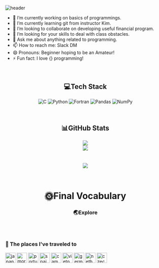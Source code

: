 ![header](https://capsule-render.vercel.app/api?type=rounded&color=timeAuto&height=200&section=header&text=suzgwak&fontSize=60)
 
- 🔭 I’m currently working on basics of programmings.
- 🌱 I’m currently learning git from instructor Kim.
- 👯 I’m looking to collaborate on developing useful financial program.
- 🤔 I’m looking for your skills to deal with class obstacles.
- 💬 Ask me about anything related to programming.
- 📫 How to reach me: Slack DM
- 😄 Pronouns: Beginner hoping to be an Amateur!
- ⚡ Fun fact: I love {} programming!
</br>
<div align = "center">
<h2 >💻Tech Stack</h2>

![C](https://img.shields.io/badge/c-%2300599C.svg?style=for-the-badge&logo=c&logoColor=white)   ![Python](https://img.shields.io/badge/python-3670A0?style=for-the-badge&logo=python&logoColor=ffdd54)  ![Fortran](https://img.shields.io/badge/Fortran-%23734F96.svg?style=for-the-badge&logo=fortran&logoColor=white) ![Pandas](https://img.shields.io/badge/pandas-%23150458.svg?style=for-the-badge&logo=pandas&logoColor=white)    ![NumPy](https://img.shields.io/badge/numpy-%23013243.svg?style=for-the-badge&logo=numpy&logoColor=white)
</div>
</br>

<div align="center">
 
<h2>📊GitHub Stats</h2>

![](https://github-readme-stats.vercel.app/api?username=Suzgwak&theme=radical&hide_border=false&include_all_commits=false&count_private=false)</br>
![](https://github-readme-streak-stats.herokuapp.com/?user=Suzgwak&theme=radical&hide_border=false)
# 
[![](https://visitcount.itsvg.in/api?id=Suzgwak&icon=0&color=0)](https://visitcount.itsvg.in)

</div>

</br>
<div align = "center"> 
<h1> 🌞Final Vocabulary</h1> 
<h3>🌏Explore</h3>
</div>
</br>


</br>
<h3>🚀 The places I've traveled to</h3>

<img width="32" height="32" src="https://img.icons8.com/color/48/japan.png" alt="japan"/>   <img width="32" height="32" src="https://img.icons8.com/color/48/morocco.png" alt="morocco"/>   <img width="32" height="32" src="https://img.icons8.com/color/48/portugal.png" alt="portugal"/> <img width="32" height="32" src="https://img.icons8.com/color/48/spain.png" alt="spain"/>   <img width="32" height="32" src="https://img.icons8.com/color/48/cambodia.png" alt="cambodia"/> <img width="32" height="32" src="https://img.icons8.com/color/48/vietnam.png" alt="vietnam"/>  <img width="32" height="32" src="https://img.icons8.com/color/48/germany.png" alt="germany"/>   <img width="32" height="32" src="https://img.icons8.com/color/48/netherlands.png" alt="netherlands"/>  <img width="32" height="32" src="https://img.icons8.com/color/48/czech-republic.png" alt="czech-republic"/>

